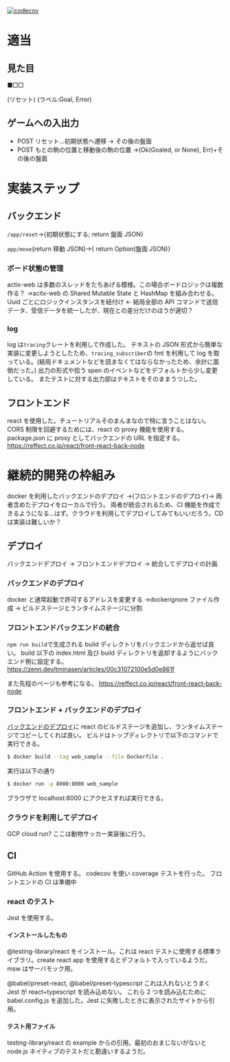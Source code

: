 [![codecov](https://codecov.io/gh/Twilight-Struggle/web_sample/branch/main/graph/badge.svg?token=QX2AV5UEFQ)](https://codecov.io/gh/Twilight-Struggle/web_sample)

# 適当

## 見た目

■□□

(リセット) (ラベル:Goal, Error)

## ゲームへの入出力

- POST リセット…初期状態へ遷移 → その後の盤面
- POST もとの駒の位置と移動後の駒の位置 →(Ok(Goaled, or None), Err)+その後の盤面

# 実装ステップ

## バックエンド

`/app/reset`→{初期状態にする; return 盤面 JSON}

`app/move`{return 移動 JSON}→{ return Option(盤面 JSON)}

### ボード状態の管理

actix-web は多数のスレッドをたちあげる模様。この場合ボードロジックは複数作る？
→acitx-web の Shared Mutable State と HashMap を組み合わせる。Uuid ごとにロジックインスタンスを紐付け
← 結局全部の API コマンドで送信データ、受信データを統一したが、現在との差分だけのほうが適切？

### log

log は`tracing`クレートを利用して作成した。
テキストの JSON 形式から簡単な実装に変更しようとしたため、`tracing_subscriber`の fmt を利用して log を取っている。(結局ドキュメントなどを読まなくてはならなかったため、余計に面倒だった。)
出力の形式や拾う spen のイベントなどをデフォルトから少し変更している。
またテストに対する出力部はテキストをそのままうつした。

## フロントエンド

react を使用した。チュートリアルそのまんまなので特に言うことはない。
CORS 制限を回避するためには、react の proxy 機能を使用する。
package.json に proxy としてバックエンドの URL を指定する。
https://reffect.co.jp/react/front-react-back-node

# 継続的開発の枠組み

docker を利用したバックエンドのデプロイ →(フロントエンドのデプロイ)→ 両者含めたデプロイをローカルで行う。
両者が統合されるため、CI 機能を作成できるようになる…はず。クラウドを利用してデプロイしてみてもいいだろう。CD は実装は難しいか？

## デプロイ

バックエンドデプロイ → フロントエンドデプロイ → 統合してデプロイの計画

### バックエンドのデプロイ

docker と通常起動で許可するアドレスを変更する →dockerignore ファイル作成 → ビルドステージとランタイムステージに分割

### フロントエンドバックエンドの統合

`npm run build`で生成される build ディレクトリをバックエンドから返せば良い。
build 以下の index.html 及び build ディレクトリを返却するようにバックエンド側に設定する。
https://zenn.dev/tminasen/articles/00c31072100e5d0e861f

また先程のページも参考になる。
https://reffect.co.jp/react/front-react-back-node

### フロントエンド + バックエンドのデプロイ

[バックエンドのデプロイ](#バックエンドのデプロイ)に react のビルドステージを追加し、ランタイムステージでコピーしてくれば良い。
ビルドはトップディレクトリで以下のコマンドで実行できる。

```sh
$ docker build --tag web_sample --file Dockerfile .
```

実行は以下の通り

```sh
$ docker run -p 8000:8000 web_sample
```

ブラウザで localhost:8000 にアクセスすれば実行できる。

### クラウドを利用してデプロイ

GCP cloud run?
ここは動物サッカー実装後に行う。

## CI

GitHub Action を使用する。
codecov を使い coverage テストを行った。
フロントエンドの CI は準備中

### react のテスト

Jest を使用する。

#### インストールしたもの

@testing-library/react をインストール。これは react テストに使用する標準ライブラリ。create react app を使用するとデフォルトで入っているようだ。
msw はサーバモック用。

@babel/preset-react, @babel/preset-typescript これは入れないとうまく Jest が react+typescript を読み込めない。
これら 2 つを読み込むために babel.config.js を追加した。Jest に失敗したときに表示されたサイトから引用。

#### テスト用ファイル

testing-library/react の example からの引用。最初のおまじないがないと node.js ネイティブのテストだと勘違いするようだ。
